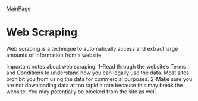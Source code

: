 [MainPage](../../../README.md)
# Web Scraping
Web scraping is a technique to automatically access and extract large amounts of information from a website

Important notes about web scraping:
1-Read through the website’s Terms and Conditions to understand how you can legally use the data. Most sites prohibit you from using the data for commercial purposes.
2-Make sure you are not downloading data at too rapid a rate because this may break the website. You may potentially be blocked from the site as well.